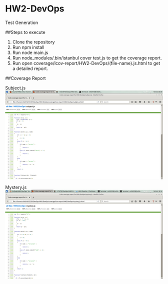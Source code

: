 # HW2-DevOps
Test Generation

##Steps to execute

1. Clone the repository
2. Run npm install
3. Run node main.js
4. Run node_modules/.bin/istanbul cover test.js to get the coverage report.
5. Run open coverage/lcov-report/HW2-DevOps/(file-name).js.html to get a detailed report.

##Coverage Report

Subject.js
![Alt text](DetailedReport.png?raw=true "Detailed Report")

Mystery.js
![Alt text](DetailedReportMystery.png?raw=true "Mystery Detailed Report")

